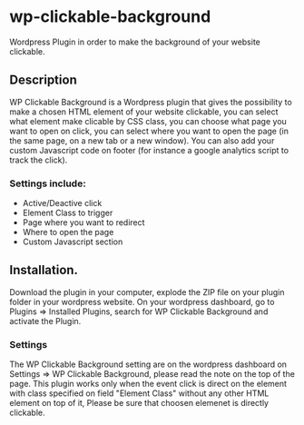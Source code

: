 # wp-clickable-background
Wordpress Plugin in order to make the background of your website clickable.

## Description

WP Clickable Background is a Wordpress plugin that gives the possibility to make a chosen HTML element of your website clickable, you can select what element make clicable by CSS class, you can choose what page you want to open on click, you can select where you want to open the page (in the same page, on a new tab or a new window). You can also add your custom Javascript code on footer (for instance a google analytics script to track the click).

### Settings include:
* Active/Deactive click
* Element Class to trigger
* Page where you want to redirect
* Where to open the page
* Custom Javascript section

## Installation.

Download the plugin in your computer, explode the ZIP file on your plugin folder in your wordpress website. 
On your wordpress dashboard, go to Plugins => Installed Plugins, search for WP Clickable Background and activate the Plugin.

### Settings

The WP Clickable Background setting are on the wordpress dashboard on Settings => WP Clickable Background, please read the note on the top of the page.
This plugin works only when the event click is direct on the element with class specified on field "Element Class" without any other HTML element on top of it, Please be sure that choosen elemenet is directly clickable.

